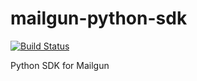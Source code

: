 # mailgun-python-sdk

[![Build Status](https://travis-ci.org/m-vdb/mailgun-python-sdk.svg?branch=master)](https://travis-ci.org/m-vdb/mailgun-python-sdk)

Python SDK for Mailgun
